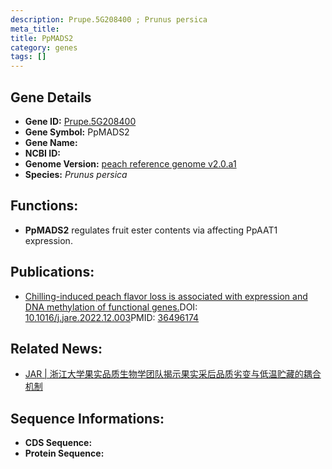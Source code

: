 ```yaml
---
description: Prupe.5G208400 ; Prunus persica
meta_title:
title: PpMADS2
category: genes
tags: []
---
```


## Gene Details
- **Gene ID:**	[Prupe.5G208400](https://www.maizegdb.org/gene_center/gene/Prupe.5G208400)
- **Gene Symbol:** PpMADS2
- **Gene Name:** 
- **NCBI ID:** [](https://www.ncbi.nlm.nih.gov/gene/?term=)
- **Genome Version:** [peach reference genome v2.0.a1]()
- **Species:** *Prunus persica*

## Functions:
   - **PpMADS2** regulates fruit ester contents via affecting PpAAT1 expression.

## Publications:
   - [Chilling-induced peach flavor loss is associated with expression and DNA methylation of functional genes.]( https://www.sciencedirect.com/science/article/pii/S2090123222002697?via%3Dihub)DOI:   [10.1016/j.jare.2022.12.003](https://www.sciencedirect.com/science/article/pii/S2090123222002697?via%3Dihub)PMID:   [36496174](https://pubmed.ncbi.nlm.nih.gov/36496174/)

## Related News:
   - [JAR | 浙江大学果实品质生物学团队揭示果实采后品质劣变与低温贮藏的耦合机制](https://mp.weixin.qq.com/s?__biz=Mzg3MDEwNDEyMg==&mid=2247542726&idx=3&sn=473b191370691e37d84a8d9cd92586d1&chksm=ce908a93f9e70385c3506fdc779f8fe08ebb9ef3212c0af5ea031f1a742e555f97fd814c3c4c&scene=27#wechat_redirect)

## Sequence Informations:
- **CDS Sequence:**
- **Protein Sequence:**
